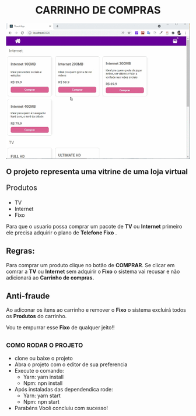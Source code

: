 
<h1 style="text-align:center"> CARRINHO DE COMPRAS </h1>


<img src="./preview.gif">

<p style="font-size:20px; font-weight:bold;margin-top:20px">O projeto representa uma vitrine de uma loja virtual<p>

<p style="font-size:20px">Produtos</p>
<ul> 
<li>TV</li>
<li>Internet</li>
<li>Fixo</li>
</ul>

<p> Para que o usuario possa comprar um pacote de  <strong>TV</strong> ou <strong>Internet</strong> primeiro ele precisa adquirir o plano de <strong>Telefone Fixo</strong> .</p>

<h2>Regras:</h2>
<p> Para comprar um produto clique no botão de <strong>COMPRAR</strong>. Se clicar em comrar a <strong>TV</strong> ou <strong>Internet</strong> sem adquirir o<strong> Fixo</strong> o sistema vai recusar e não adicionará ao <strong> Carrinho de compras.</strong></p>

<h2> Anti-fraude</h2>
<p> Ao adiconar os itens ao carrinho e remover o <strong>Fixo</strong> o sistema excluirá todos os <strong> Produtos</strong> do carrinho.</p>
<p>Vou te empurrar esse <strong>Fixo</strong> de qualquer jeito!! </p>

<h3 style="margin-top:30px">COMO RODAR O PROJETO</h3>
<ul> 
<li>clone ou baixe o projeto</li>
<li>Abra o projeto com o editor de sua preferencia</li>
<li>Execute o comando:
  <ul> 
   <li> Yarn: yarn install </li>
   <li> Npm: npn install </li>
  </ul>
</li>
<li>Após instaladas das dependendica rode:
<ul> 
   <li> Yarn: yarn start </li>
   <li> Npm: npn start </li>
  </ul>
</li>
<li>Parabéns Você concluiu com sucesso!</li>
</ul>

<strong> </strong>